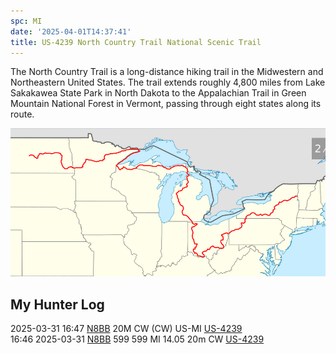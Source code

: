 ```yaml
---
spc: MI
date: '2025-04-01T14:37:41'
title: US-4239 North Country Trail National Scenic Trail
---
```


The North Country Trail is a long-distance hiking trail in the Midwestern and Northeastern United States. The trail extends roughly 4,800 miles from Lake Sakakawea State Park in North Dakota to the Appalachian Trail in Green Mountain National Forest in Vermont, passing through eight states along its route. 

![pasted_image.png](/static/pasted_image_0098.png)

## My Hunter Log

2025-03-31 16:47 [N8BB](https://qrz.com/db/N8BB)      20M    CW (CW)     US-MI    [US-4239](https://pota.app/#/park/US-4239)
<BR>16:46	2025-03-31	[N8BB](https://qrz.com/db/N8BB)	599	599	MI	14.05	20m	CW	[US-4239](https://pota.app/#/park/US-4239)
